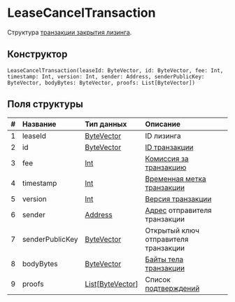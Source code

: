 # LeaseCancelTransaction

Структура [транзакции закрытия лизинга](/blockchain/transaction-type/lease-cancel-transaction.md).

## Конструктор

``` ride
LeaseCancelTransaction(leaseId: ByteVector, id: ByteVector, fee: Int, timestamp: Int, version: Int, sender: Address, senderPublicKey: ByteVector, bodyBytes: ByteVector, proofs: List[ByteVector])
```

## Поля структуры

| # | Название | Тип данных | Описание |
| :--- | :--- | :--- | :--- |
| 1 | leaseId | [ByteVector](/ride/data-types/byte-vector.md) | ID лизинга |
| 2 | id | [ByteVector](/ride/data-types/byte-vector.md) | [ID транзакции](/blockchain/transaction/transaction-id.md) |
| 3 | fee | [Int](/ride/data-types/int.md) | [Комиссия за транзакцию](/blockchain/transaction/transaction-fee.md) |
| 4 | timestamp | [Int](/ride/data-types/int.md) | [Временная метка транзакции](/blockchain/transaction/transaction-timestamp.md) |
| 5 | version | [Int](/ride/data-types/int.md) | [Версия транзакции](/blockchain/transaction/transaction-version.md) |
| 6 | sender | [Address](/ride/structures/common-structures/address.md) | [Адрес](/blockchain/account/address.md) отправителя транзакции |
| 7 | senderPublicKey | [ByteVector](/ride/data-types/byte-vector.md) | Открытый ключ отправителя транзакции |
| 8 | bodyBytes | [ByteVector](/ride/data-types/byte-vector.md) | [Байты тела транзакции](/blockchain/transaction/transaction-body-bytes.md) |
| 9 | proofs | [List](/ride/data-types/list.md)[[ByteVector](/ride/data-types/byte-vector.md)] | Список [подтверждений](/blockchain/transaction/transaction-proof.md) |
